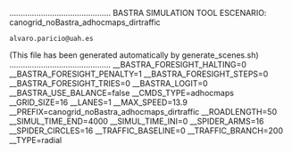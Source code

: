 .............................................
    BASTRA SIMULATION TOOL
    ESCENARIO: canogrid_noBastra_adhocmaps_dirtraffic

    alvaro.paricio@uah.es
(This file has been generated automatically by generate_scenes.sh)
.............................................
__BASTRA_FORESIGHT_HALTING=0
__BASTRA_FORESIGHT_PENALTY=1
__BASTRA_FORESIGHT_STEPS=0
__BASTRA_FORESIGHT_TRIES=0
__BASTRA_LOGIT=0
__BASTRA_USE_BALANCE=false
__CMDS_TYPE=adhocmaps
__GRID_SIZE=16
__LANES=1
__MAX_SPEED=13.9
__PREFIX=canogrid_noBastra_adhocmaps_dirtraffic
__ROADLENGTH=50
__SIMUL_TIME_END=4000
__SIMUL_TIME_INI=0
__SPIDER_ARMS=16
__SPIDER_CIRCLES=16
__TRAFFIC_BASELINE=0
__TRAFFIC_BRANCH=200
__TYPE=radial
